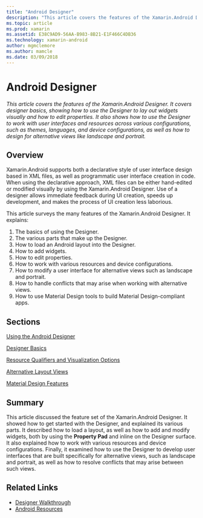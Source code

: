 ```yaml
---
title: "Android Designer"
description: "This article covers the features of the Xamarin.Android Designer. It covers designer basics, showing how to use the Designer to lay out widgets visually and how to edit properties. It also shows how to use the Designer to work with user interfaces and resources across various configurations, such as themes, languages, and device configurations, as well as how to design for alternative views like landscape and portrait."
ms.topic: article
ms.prod: xamarin
ms.assetid: E38C9AD9-56AA-B983-8B21-E1F466C4DB36
ms.technology: xamarin-android
author: mgmclemore
ms.author: mamcle
ms.date: 03/09/2018
---
```


# Android Designer

_This article covers the features of the Xamarin.Android Designer. It covers designer basics, showing how to use the Designer to lay out widgets visually and how to edit properties. It also shows how to use the Designer to work with user interfaces and resources across various configurations, such as themes, languages, and device configurations, as well as how to design for alternative views like landscape and portrait._


## Overview

Xamarin.Android supports both a declarative style of user interface design
based in XML files, as well as programmatic user interface creation in code.
When using the declarative approach, XML files can be either hand-edited or
modified visually by using the Xamarin.Android Designer. Use of a designer
allows immediate feedback during UI creation, speeds up development, and makes
the process of UI creation less laborious.

This article surveys the many features of the Xamarin.Android Designer. It
explains:

1.  The basics of using the Designer.
2.  The various parts that make up the Designer.
3.  How to load an Android layout into the Designer.
4.  How to add widgets.
5.  How to edit properties.
6.  How to work with various resources and device configurations.
7.  How to modify a user interface for alternative views such as landscape and portrait. 
8.  How to handle conflicts that may arise when working with alternative views. 
9.  How to use Material Design tools to build Material Design-compliant apps.



## Sections

 [Using the Android Designer](~/android/user-interface/android-designer/designer-walkthrough.md)

 [Designer Basics](~/android/user-interface/android-designer/designer-basics.md)

 [Resource Qualifiers and Visualization Options](~/android/user-interface/android-designer/resource-qualifiers.md)

 [Alternative Layout Views](~/android/user-interface/android-designer/alternative-layout-views.md)

 [Material Design Features](~/android/user-interface/android-designer/material-design-features.md)



## Summary

This article discussed the feature set of the Xamarin.Android Designer. 
It showed how to get started with the Designer, and explained its 
various parts. It described how to load a layout, as well as how to add 
and modify widgets, both by using the **Property Pad** and inline on 
the Designer surface. It also explained how to work with various 
resources and device configurations. Finally, it examined how to use 
the Designer to develop user interfaces that are built specifically for 
alternative views, such as landscape and portrait, as well as how to 
resolve conflicts that may arise between such views. 



## Related Links

- [Designer Walkthrough](~/android/user-interface/android-designer/designer-walkthrough.md)
- [Android Resources](~/android/app-fundamentals/resources-in-android/index.md)
